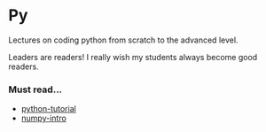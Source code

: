 # Py
Lectures on coding python from scratch to the advanced level.

Leaders are readers!
I really wish my students always become good readers.

### Must read...
- [python-tutorial](https://data-flair.training/blogs/python-tutorial/)
- [numpy-intro](https://github.com/rasbt/deep-learning-book/blob/master/code/appendix_h_numpy-intro/appendix_numpy-intro.ipynb)
